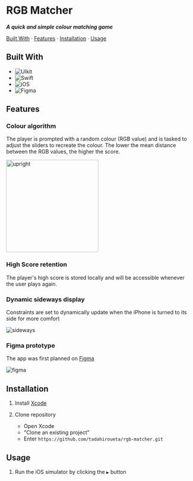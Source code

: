 # RGB Matcher
***A quick and simple colour matching game***

[Built With](#built-with) · [Features](#features) · [Installation](#installation) · [Usage](#usage)

## Built With

- ![UIkit](https://img.shields.io/badge/uikit-2581d0?style=for-the-badge&logo=uikit&logoColor=white)
- ![Swift](https://img.shields.io/badge/swift-F54A2A?style=for-the-badge&logo=swift&logoColor=white)
- ![iOS](https://img.shields.io/badge/iOS-000000?style=for-the-badge&logo=ios&logoColor=white)
- ![Figma](https://img.shields.io/badge/figma-%23F24E1E.svg?style=for-the-badge&logo=figma&logoColor=white)

## Features

### Colour algorithm
The player is prompted with a random colour (RGB value) and is tasked to adjust the sliders to recreate the colour. The lower the mean distance between the RGB values, the higher the score.

<img src="https://github.com/tadahiroueta/rgb-matcher/blob/main/samples/upright.gif" alt="upright" width="248rem" />

### High Score retention
The player's high score is stored locally and will be accessible whenever the user plays again.

### Dynamic sideways display
Constraints are set to dynamically update when the iPhone is turned to its side for more comfort

![sideways](https://github.com/tadahiroueta/rgb-matcher/blob/main/samples/sideways.gif)

### Figma prototype
The app was first planned on [Figma](https://www.figma.com/design/F8Sw9hue24SfOALI4S9ZAw/rbg-matcher?node-id=5-148&t=AvIXuaNoBwBrb7Cn-1)

![figma](https://github.com/tadahiroueta/rgb-matcher/blob/main/samples/figma.png)

## Installation

1. Install [Xcode](https://developer.apple.com/xcode/)

2. Clone repository
    - Open Xcode
    - "Clone an existing project"
    - Enter ```https://github.com/tadahiroueta/rgb-matcher.git```

## Usage
1. Run the iOS simulator by clicking the ```▶``` button